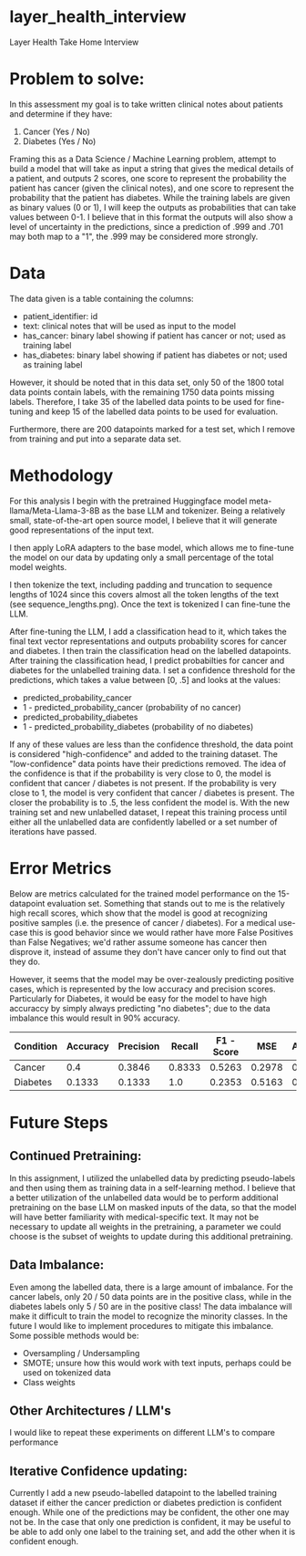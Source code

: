 # layer_health_interview
Layer Health Take Home Interview

# Problem to solve: 
In this assessment my goal is to take written clinical notes about patients and determine if they have:
1. Cancer (Yes / No)
2. Diabetes (Yes / No)

Framing this as a Data Science / Machine Learning problem, attempt to build a model that will take as input a string that gives the medical details of a patient, and outputs 2 scores, one score to represent the probability the patient has cancer (given the clinical notes), and one score to represent the probability that the patient has diabetes. While the training labels are given as binary values (0 or 1), I will keep the outputs as probabilities that can take values between 0-1. I believe that in this format the outputs will also show a level of uncertainty in the predictions, since a prediction of .999 and .701 may both map to a "1", the .999 may be considered more strongly.


# Data
The data given is a table containing the columns: 
* patient_identifier: id
* text: clinical notes that will be used as input to the model
* has_cancer: binary label showing if patient has cancer or not; used as training label
* has_diabetes: binary label showing if patient has diabetes or not; used as training label


However, it should be noted that in this data set, only 50 of the 1800 total data points contain labels, with the remaining 1750 data points missing labels. 
Therefore, I take 35 of the labelled data points to be used for fine-tuning and keep 15 of the labelled data points to be used for evaluation.


Furthermore, there are 200 datapoints marked for a test set, which I remove from training and put into a separate data set.

# Methodology
For this analysis I begin with the pretrained Huggingface model meta-llama/Meta-Llama-3-8B as the base LLM and tokenizer. Being a relatively small, state-of-the-art open source model, I believe that it will generate good representations of the input text.

I then apply LoRA adapters to the base model, which allows me to fine-tune the model on our data by updating only a small percentage of the total model weights.

I then tokenize the text, including padding and truncation to sequence lengths of 1024 since this covers almost all the token lengths of the text (see sequence_lengths.png). Once the text is tokenized I can fine-tune the LLM. 

After fine-tuning the LLM, I add a classification head to it, which takes the final text vector representations and outputs probability scores for cancer and diabetes. I then train the classification head on the labelled datapoints. After training the classification head, I predict probabilties for cancer and diabetes for the unlabelled training data. I set a confidence threshold for the predictions, which takes a value between [0, .5] and looks at the values:
* predicted_probability_cancer
* 1 - predicted_probability_cancer (probability of no cancer)
* predicted_probability_diabetes
* 1 - predicted_probability_diabetes (probability of no diabetes)

If any of these values are less than the confidence threshold, the data point is considered "high-confidence" and added to the training dataset. The "low-confidence" data points have their predictions removed. The idea of the confidence is that if the probability is very close to 0, the model is confident that cancer / diabetes is not present. If the probability is very close to 1, the model is very confident that cancer / diabetes is present. The closer the probability is to .5, the less confident the model is. With the new training set and new unlabelled dataset, I repeat this training process until either all the unlabelled data are confidently labelled or a set number of iterations have passed.

# Error Metrics
Below are metrics calculated for the trained model performance on the 15-datapoint evaluation set. Something that stands out to me is the relatively high recall scores, which show that the model is good at recognizing positive samples (i.e. the presence of cancer / diabetes). For a medical use-case this is good behavior since we would rather have more False Positives than False Negatives; we'd rather assume someone has cancer then disprove it, instead of assume they don't have cancer only to find out that they do.


However, it seems that the model may be over-zealously predicting positive cases, which is represented by the low accuracy and precision scores. Particularly for Diabetes, it would be easy for the model to have high accuraccy by simply always predicting "no diabetes"; due to the data imbalance this would result in 90% accuracy. 

| Condition     | Accuracy      | Precision     |   Recall      |   F1 - Score  | MSE           | AUROC         | 
| ------------- | ------------- | ------------- | ------------- | ------------- | ------------- | ------------- |
| Cancer        | 0.4           | 0.3846        | 0.8333        | 0.5263        | 0.2978        | 0.4352        |
| Diabetes      | 0.1333        | 0.1333        | 1.0           | 0.2353        | 0.5163        | 0.2692        |

# Future Steps
## Continued Pretraining:
In this assignment, I utilized the unlabelled data by predicting pseudo-labels and then using them as training data in a self-learning method. I believe that a better utilization of the unlabelled data would be to perform additional pretraining on the base LLM on masked inputs of the data, so that the model will have better familiarity with medical-specific text. It may not be necessary to update all weights in the pretraining, a parameter we could choose is the subset of weights to update during this additional pretraining.

## Data Imbalance: 
Even among the labelled data, there is a large amount of imbalance. For the cancer labels, only 20 / 50 data points are in the positive class, while in the diabetes labels only 5 / 50 are in the positive class! The data imbalance will make it difficult to train the model to recognize the minority classes. In the future I would like to implement procedures to mitigate this imbalance. Some possible methods would be:
* Oversampling / Undersampling
* SMOTE; unsure how this would work with text inputs, perhaps could be used on tokenized data
* Class weights

## Other Architectures / LLM's
I would like to repeat these experiments on different LLM's to compare performance

## Iterative Confidence updating:
Currently I add a new pseudo-labelled datapoint to the labelled training dataset if either the cancer prediction or diabetes prediction is confident enough. While one of the predictions may be confident, the other one may not be. In the case that only one prediction is confident, it may be useful to be able to add only one label to the training set, and add the other when it is confident enough.

